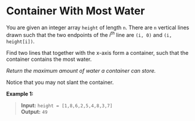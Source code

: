 # Container With Most Water

You are given an integer array `height` of length `n`. There are `n` vertical lines drawn such that the two endpoints of the $i^{th}$ line are `(i, 0)` and `(i, height[i])`.

Find two lines that together with the x-axis form a container, such that the container contains the most water.

*Return the maximum amount of water a container can store.*

Notice that you may not slant the container.

**Example 1:**
>**Input:** `height = [1,8,6,2,5,4,8,3,7]`\
**Output:** `49`